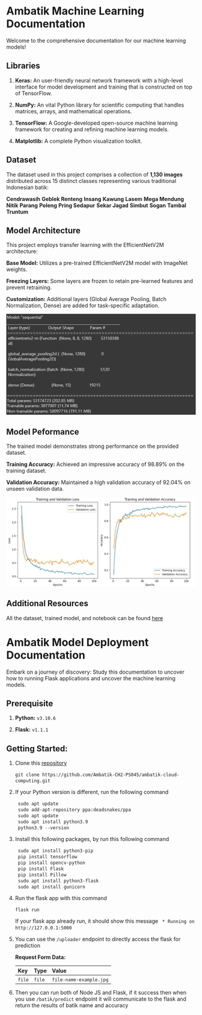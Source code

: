 # Ambatik Machine Learning Documentation
Welcome to the comprehensive documentation for our machine learning models! 

## Libraries

1. **Keras:** An user-friendly neural network framework with a high-level interface for model development and training that is constructed on top of TensorFlow.

2. **NumPy:** An vital Python library for scientific computing that handles matrices, arrays, and mathematical operations.

3. **TensorFlow:** A Google-developed open-source machine learning framework for creating and refining machine learning models.

4. **Matplotlib:** A complete Python visualization toolkit.

## Dataset

The dataset used in this project comprises a collection of **1,130 images** distributed across 15 distinct classes representing various traditional Indonesian batik:

**Cendrawasih**
**Geblek Renteng**
**Insang**
**Kawung**
**Lasem**
**Mega Mendung**
**Nitik**
**Parang**
**Poleng**
**Pring Sedapur**
**Sekar Jagad**
**Simbut**
**Sogan**
**Tambal**
**Truntum**

## Model Architecture

This project employs transfer learning with the EfficientNetV2M architecture:

**Base Model:** Utilizes a pre-trained EfficientNetV2M model with ImageNet weights.

**Freezing Layers:** Some layers are frozen to retain pre-learned features and prevent retraining.

**Customization:** Additional layers (Global Average Pooling, Batch Normalization, Dense) are added for task-specific adaptation.

<p>
  <img src="https://github.com/Ambatik-CH2-PS045/ambatik-machine-learning/blob/5a802d4419661b8c578f8a73f008c3d788f6267f/asset/model.PNG"/>
</p>

## Model Peformance

The trained model demonstrates strong performance on the provided dataset.

**Training Accuracy:** Achieved an impressive accuracy of 98.89% on the training dataset.

**Validation Accuracy:** Maintained a high validation accuracy of 92.04% on unseen validation data.

<p>
  <img src="https://github.com/Ambatik-CH2-PS045/ambatik-machine-learning/blob/5a802d4419661b8c578f8a73f008c3d788f6267f/asset/train.jpg"/>
</p>


## Additional Resources

All the dataset, trained model, and notebook can be found [here](https://drive.google.com/drive/folders/1_UTvftmA2APwfE5VTVOVNfnQBR6ZV7yV?usp=sharing)

# Ambatik Model Deployment Documentation
Embark on a journey of discovery: Study this documentation to uncover how to running Flask applications and uncover the machine learning models.

## Prerequisite

1. **Python:** `v3.10.6`

2. **Flask:** `v1.1.1`

## Getting Started:

1. Clone this [repository](https://github.com/Ambatik-CH2-PS045/ambatik-machine-learning.git)
   ```
   git clone https://github.com/Ambatik-CH2-PS045/ambatik-cloud-computing.git
   ```
   
2. If your Python version is different, run the following command
   ```
    sudo apt update
    sudo add-apt-repository ppa:deadsnakes/ppa
    sudo apt update
    sudo apt install python3.9
    python3.9 --version
   ```
   
3. Install this following packages, by run this following command
   ```
    sudo apt install python3-pip
    pip install tensorflow
    pip install opencv-python
    pip install Flask
    pip install Pillow
    sudo apt install python3-flask
    sudo apt install gunicorn
   ```
4. Run the flask app with this command
   ```
   flask run
   ```
   If your flask app already run, it should show this message ` * Running on http://127.0.0.1:5000`
5. You can use the `/uploader` endpoint to directly access the flask for prediction

   **Request Form Data:**
   
   | Key | Type | Value |
   |---|---|---|
   | `file` | `file` | `file-name-example.jpg` |


6. Then you can run both of Node JS and Flask, if it success then when you use `/batik/predict` endpoint it will communicate to the flask and return the results of batik name and accuracy
